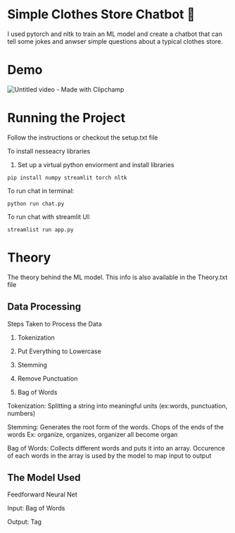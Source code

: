 # Simple Clothes Store Chatbot 🤖
I used pytorch and nltk to train an ML model and create a chatbot that can tell some jokes and anwser simple questions 
about a typical clothes store. 

# Demo
![Untitled video - Made with Clipchamp](https://github.com/Aabha-J/PyTorch-NLP-Chatbot/assets/121515351/1854c93e-798c-4713-b724-b05265acf3b5)

# Running the Project
Follow the instructions or checkout the setup.txt file

  To install nesseacry libraries
  
  1. Set up a virtual python enviorment and install libraries
        
    pip install numpy streamlit torch nltk

  
  To run chat in terminal:
      
    python run chat.py
  
  To run chat with streamlit UI:
  
    streamlist run app.py

# Theory
  The theory behind the ML model. This info is also available in the Theory.txt file


## Data Processing
  Steps Taken to Process the Data
  1. Tokenization
      
  2. Put Everything to Lowercase
      
  3. Stemming
      
  4. Remove Punctuation
      
  5. Bag of Words

Tokenization: Splitting a string into meaningful units
 (ex:words, punctuation, numbers)

Stemming: Generates the root form of the words. Chops of the ends of the words
 Ex: organize, organizes, organizer all become organ

Bag of Words: Collects different words and puts it into an array. Occurence of each words
in the array is used by the model to map input to output

## The Model Used
  Feedforward Neural Net
  
  Input: Bag of Words
  
  Output: Tag


